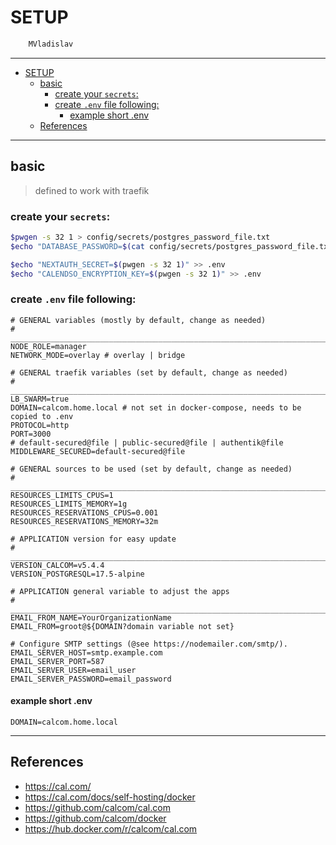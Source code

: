 # SETUP

```sh
    MVladislav
```

---

- [SETUP](#setup)
  - [basic](#basic)
    - [create your `secrets`:](#create-your-secrets)
    - [create `.env` file following:](#create-env-file-following)
      - [example short .env](#example-short-env)
  - [References](#references)

---

## basic

> defined to work with traefik

### create your `secrets`:

```sh
$pwgen -s 32 1 > config/secrets/postgres_password_file.txt
$echo "DATABASE_PASSWORD=$(cat config/secrets/postgres_password_file.txt)" >> .env

$echo "NEXTAUTH_SECRET=$(pwgen -s 32 1)" >> .env
$echo "CALENDSO_ENCRYPTION_KEY=$(pwgen -s 32 1)" >> .env
```

### create `.env` file following:

```env
# GENERAL variables (mostly by default, change as needed)
# ______________________________________________________________________________
NODE_ROLE=manager
NETWORK_MODE=overlay # overlay | bridge

# GENERAL traefik variables (set by default, change as needed)
# ______________________________________________________________________________
LB_SWARM=true
DOMAIN=calcom.home.local # not set in docker-compose, needs to be copied to .env
PROTOCOL=http
PORT=3000
# default-secured@file | public-secured@file | authentik@file
MIDDLEWARE_SECURED=default-secured@file

# GENERAL sources to be used (set by default, change as needed)
# ______________________________________________________________________________
RESOURCES_LIMITS_CPUS=1
RESOURCES_LIMITS_MEMORY=1g
RESOURCES_RESERVATIONS_CPUS=0.001
RESOURCES_RESERVATIONS_MEMORY=32m

# APPLICATION version for easy update
# ______________________________________________________________________________
VERSION_CALCOM=v5.4.4
VERSION_POSTGRESQL=17.5-alpine

# APPLICATION general variable to adjust the apps
# ______________________________________________________________________________
EMAIL_FROM_NAME=YourOrganizationName
EMAIL_FROM=groot@${DOMAIN?domain variable not set}

# Configure SMTP settings (@see https://nodemailer.com/smtp/).
EMAIL_SERVER_HOST=smtp.example.com
EMAIL_SERVER_PORT=587
EMAIL_SERVER_USER=email_user
EMAIL_SERVER_PASSWORD=email_password
```

#### example short .env

```env
DOMAIN=calcom.home.local
```

---

## References

- <https://cal.com/>
- <https://cal.com/docs/self-hosting/docker>
- <https://github.com/calcom/cal.com>
- <https://github.com/calcom/docker>
- <https://hub.docker.com/r/calcom/cal.com>
